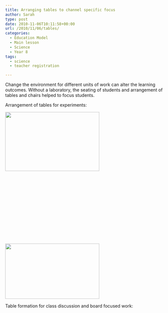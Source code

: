 ```yaml
---
title: Arranging tables to channel specific focus
author: Sarah
type: post
date: 2010-11-06T10:11:58+00:00
url: /2010/11/06/tables/
categories:
  - Education Model
  - Main lesson
  - Science
  - Year 8
tags:
  - science
  - teacher registration

---
```

Change the environment for different units of work can alter the learning outcomes. Without a laboratory, the seating of students and arrangement of tables and chairs helped to focus students.

Arrangement of tables for experiments:

<a href="http://sarahjalexander.com/?attachment_id=694" rel="attachment wp-att-694"><img loading="lazy" class="alignleft size-medium wp-image-694" title="Table Formation for Experimental Work" src="http://sarahjalexander.com/wp-content/uploads/2010/01/experimenttables-300x188.png" alt="" width="300" height="188" srcset="https://sarahjalexander.com/wp-content/uploads/2010/01/experimenttables-300x188.png 300w, https://sarahjalexander.com/wp-content/uploads/2010/01/experimenttables.png 360w" sizes="(max-width: 300px) 100vw, 300px" /></a>

&nbsp;

&nbsp;

&nbsp;

&nbsp;

&nbsp;

&nbsp;

&nbsp;

<a href="http://sarahjalexander.com/?attachment_id=695" rel="attachment wp-att-695"><img loading="lazy" class="alignleft size-medium wp-image-695" title="Table Formation for board focus work" src="http://sarahjalexander.com/wp-content/uploads/2010/01/tablesfocus-300x176.png" alt="" width="300" height="176" srcset="https://sarahjalexander.com/wp-content/uploads/2010/01/tablesfocus-300x176.png 300w, https://sarahjalexander.com/wp-content/uploads/2010/01/tablesfocus.png 331w" sizes="(max-width: 300px) 100vw, 300px" /></a>

Table formation for class discussion and board focused work:

&nbsp;

&nbsp;

&nbsp;

&nbsp;

&nbsp;

&nbsp;

&nbsp;